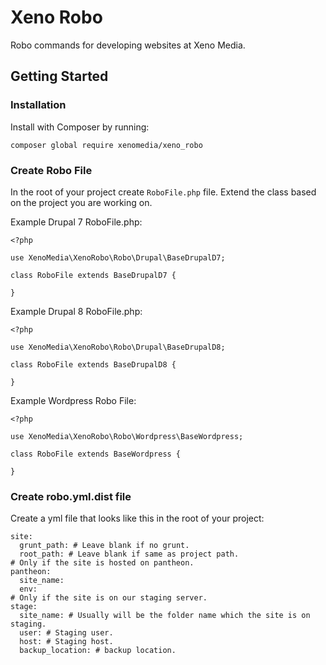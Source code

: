 # Xeno Robo
Robo commands for developing websites at Xeno Media.

## Getting Started

### Installation

Install with Composer by running:

```
composer global require xenomedia/xeno_robo
```

### Create Robo File

In the root of your project create `RoboFile.php` file. Extend the class based on
the project you are working on.

Example Drupal 7 RoboFile.php:

```
<?php

use XenoMedia\XenoRobo\Robo\Drupal\BaseDrupalD7;

class RoboFile extends BaseDrupalD7 {

}
```

Example Drupal 8 RoboFile.php:

```
<?php

use XenoMedia\XenoRobo\Robo\Drupal\BaseDrupalD8;

class RoboFile extends BaseDrupalD8 {

}
```

Example Wordpress Robo File:

```
<?php

use XenoMedia\XenoRobo\Robo\Wordpress\BaseWordpress;

class RoboFile extends BaseWordpress {

}
```

### Create robo.yml.dist file

Create a yml file that looks like this in the root of your project:

```
site:
  grunt_path: # Leave blank if no grunt.
  root_path: # Leave blank if same as project path.
# Only if the site is hosted on pantheon.
pantheon:
  site_name:
  env:
# Only if the site is on our staging server.
stage:
  site_name: # Usually will be the folder name which the site is on staging.
  user: # Staging user.
  host: # Staging host.
  backup_location: # backup location.
```
